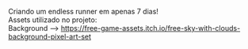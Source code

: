 Criando um endless runner em apenas 7 dias! <br>
Assets utilizado no projeto: <br>
Background --> https://free-game-assets.itch.io/free-sky-with-clouds-background-pixel-art-set
